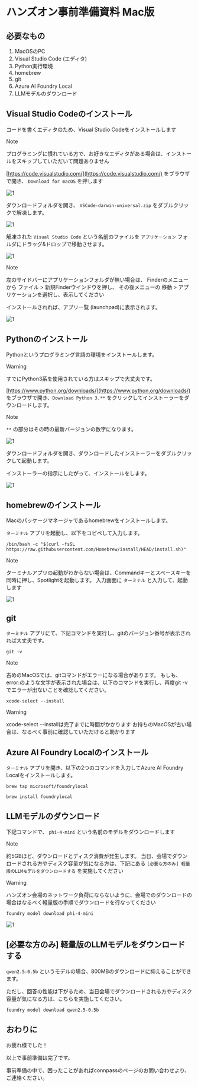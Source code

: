 # ハンズオン事前準備資料 Mac版

## 必要なもの
1. MacOSのPC
1. Visual Studio Code (エディタ)
1. Python実行環境
1. homebrew
1. git
1. Azure AI Foundry Local　
1. LLMモデルのダウンロード

## Visual Studio Codeのインストール

コードを書くエディタのため、Visual Studio Codeをインストールします

> [!NOTE]
> プログラミングに慣れている方で、お好きなエディタがある場合は、インストールをスキップしていただいて問題ありません

[https://code.visualstudio.com/](https://code.visualstudio.com/) をブラウザで開き、
 `Download for macOS` を押します

![1](./img/mac_code_download.png)

ダウンロードフォルダを開き、 `VSCode-darwin-universal.zip` をダブルクリックで解凍します。

![1](./img/mac_code_download_finder.png)

解凍された `Visual Studio Code` という名前のファイルを `アプリケーション` フォルダにドラッグ&ドロップで移動させます。

![1](./img/mac_code_move_app.png)

> [!NOTE]
> 左のサイドバーにアプリケーションフォルダが無い場合は、
> Finderのメニューから ファイル > 新規Finderウインドウを押し、
> その後メニューの 移動 > アプリケーションを選択し、表示してください

インストールされれば、アプリ一覧 (launchpad)に表示されます。

![1](./img/mac_launchpad_code.png)

## Pythonのインストール

Pythonというプログラミング言語の環境をインストールします。

> [!WARNING]
> すでにPython3系を使用されている方はスキップで大丈夫です。

[https://www.python.org/downloads/](https://www.python.org/downloads/) をブラウザで開き、`Download Python 3.**` をクリックしてインストーラーをダウンロードします。

> [!NOTE]
> `**` の部分はその時の最新バージョンの数字になります。

![1](./img/mac_python_download_page.png)

ダウンロードフォルダを開き、ダウンロードしたインストーラーをダブルクリックして起動します。

インストーラーの指示にしたがって、インストールをします。

![1](./img/mac_python_installer.png)

## homebrewのインストール

Macのパッケージマネージャであるhomebrewをインストールします。

`ターミナル` アプリを起動し、以下をコピペして入力します。

```
/bin/bash -c "$(curl -fsSL https://raw.githubusercontent.com/Homebrew/install/HEAD/install.sh)"
```

> [!NOTE]
> ターミナルアプリの起動がわからない場合は、Commandキーとスペースキーを同時に押し、Spotlightを起動します。
> 入力画面に `ターミナル` と入力して、起動します

![1](./img/mac_spotlight_terminal.png)


## git
`ターミナル` アプリにて、下記コマンドを実行し、gitのバージョン番号が表示されれば大丈夫です。

```
git -v
```

> [!NOTE]
> 古めのMacOSでは、gitコマンドがエラーになる場合があります。
> もしも、error:のような文字が表示された場合は、以下のコマンドを実行し、再度git -vでエラーが出ないことを確認してください。
> ```
> xcode-select --install
> ```

> [!WARNING]
> xcode-select --installは完了までに時間がかかります
> お持ちのMacOSが古い場合は、なるべく事前に確認していただけると助かります

## Azure AI Foundry Localのインストール

`ターミナル` アプリを開き、以下の2つのコマンドを入力してAzure AI Foundry Localをインストールします。

```
brew tap microsoft/foundrylocal
```
```
brew install foundrylocal
```

## LLMモデルのダウンロード

下記コマンドで、 `phi-4-mini` という名前のモデルをダウンロードします

> [!NOTE]
> 約5GBほど、ダウンロードとディスク消費が発生します。
> 当日、会場でダウンロードされる方やディスク容量が気になる方は、下記にある `[必要な方のみ] 軽量版のLLMモデルをダウンロードする` を実施してください

> [!WARNING]
> ハンズオン会場のネットワーク負荷にならないように、会場でのダウンロードの場合はなるべく軽量版の手順でダウンロードを行なってください

```
foundry model download phi-4-mini
```

![1](./img/mac_foundry_model_download.png)

## [必要な方のみ] 軽量版のLLMモデルをダウンロードする

`qwen2.5-0.5b` というモデルの場合、800MBのダウンロードに抑えることができます。

ただし、回答の性能は下がるため、当日会場でダウンロードされる方やディスク容量が気になる方は、こちらを実施してください。

```
foundry model download qwen2.5-0.5b
```


## おわりに
お疲れ様でした！

以上で事前準備は完了です。

事前準備の中で、困ったことがあればconnpassのページのお問い合わせより、ご連絡ください。
